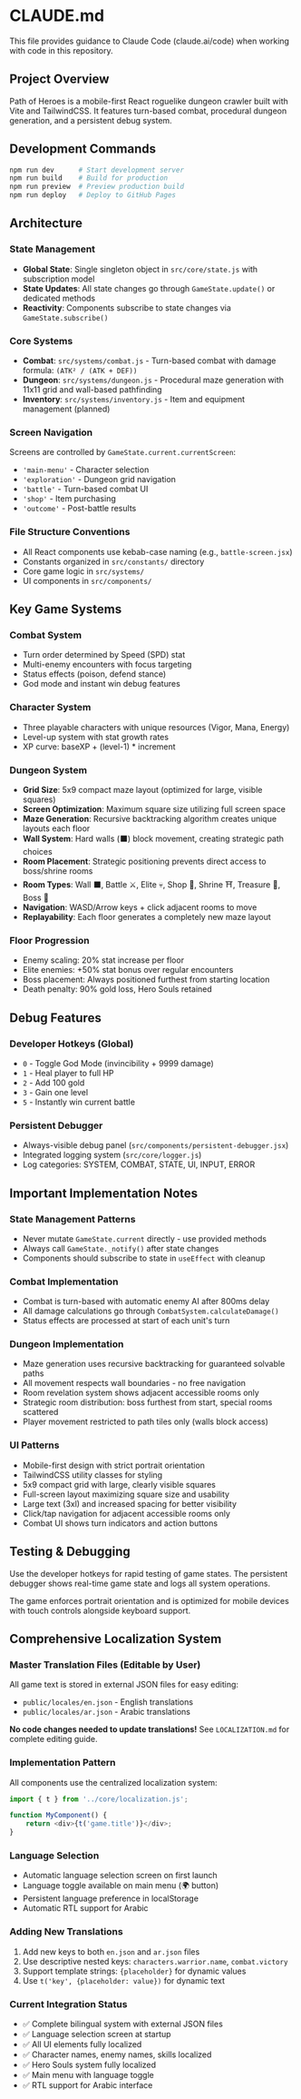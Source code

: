 # CLAUDE.md

This file provides guidance to Claude Code (claude.ai/code) when working with code in this repository.

## Project Overview

Path of Heroes is a mobile-first React roguelike dungeon crawler built with Vite and TailwindCSS. It features turn-based combat, procedural dungeon generation, and a persistent debug system.

## Development Commands

```bash
npm run dev      # Start development server
npm run build    # Build for production
npm run preview  # Preview production build
npm run deploy   # Deploy to GitHub Pages
```

## Architecture

### State Management
- **Global State**: Single singleton object in `src/core/state.js` with subscription model
- **State Updates**: All state changes go through `GameState.update()` or dedicated methods
- **Reactivity**: Components subscribe to state changes via `GameState.subscribe()`

### Core Systems
- **Combat**: `src/systems/combat.js` - Turn-based combat with damage formula: `(ATK² / (ATK + DEF))`
- **Dungeon**: `src/systems/dungeon.js` - Procedural maze generation with 11x11 grid and wall-based pathfinding
- **Inventory**: `src/systems/inventory.js` - Item and equipment management (planned)

### Screen Navigation
Screens are controlled by `GameState.current.currentScreen`:
- `'main-menu'` - Character selection
- `'exploration'` - Dungeon grid navigation
- `'battle'` - Turn-based combat UI
- `'shop'` - Item purchasing
- `'outcome'` - Post-battle results

### File Structure Conventions
- All React components use kebab-case naming (e.g., `battle-screen.jsx`)
- Constants organized in `src/constants/` directory
- Core game logic in `src/systems/`
- UI components in `src/components/`

## Key Game Systems

### Combat System
- Turn order determined by Speed (SPD) stat
- Multi-enemy encounters with focus targeting
- Status effects (poison, defend stance)
- God mode and instant win debug features

### Character System
- Three playable characters with unique resources (Vigor, Mana, Energy)  
- Level-up system with stat growth rates
- XP curve: baseXP + (level-1) * increment

### Dungeon System
- **Grid Size**: 5x9 compact maze layout (optimized for large, visible squares)
- **Screen Optimization**: Maximum square size utilizing full screen space
- **Maze Generation**: Recursive backtracking algorithm creates unique layouts each floor
- **Wall System**: Hard walls (⬛) block movement, creating strategic path choices
- **Room Placement**: Strategic positioning prevents direct access to boss/shrine rooms
- **Room Types**: Wall ⬛, Battle ⚔️, Elite 💀, Shop 🏪, Shrine ⛩️, Treasure 💎, Boss 👹
- **Navigation**: WASD/Arrow keys + click adjacent rooms to move
- **Replayability**: Each floor generates a completely new maze layout

### Floor Progression
- Enemy scaling: 20% stat increase per floor
- Elite enemies: +50% stat bonus over regular encounters
- Boss placement: Always positioned furthest from starting location
- Death penalty: 90% gold loss, Hero Souls retained

## Debug Features

### Developer Hotkeys (Global)
- `0` - Toggle God Mode (invincibility + 9999 damage)
- `1` - Heal player to full HP
- `2` - Add 100 gold  
- `3` - Gain one level
- `5` - Instantly win current battle

### Persistent Debugger
- Always-visible debug panel (`src/components/persistent-debugger.jsx`)
- Integrated logging system (`src/core/logger.js`)
- Log categories: SYSTEM, COMBAT, STATE, UI, INPUT, ERROR

## Important Implementation Notes

### State Management Patterns
- Never mutate `GameState.current` directly - use provided methods
- Always call `GameState._notify()` after state changes
- Components should subscribe to state in `useEffect` with cleanup

### Combat Implementation
- Combat is turn-based with automatic enemy AI after 800ms delay
- All damage calculations go through `CombatSystem.calculateDamage()`
- Status effects are processed at start of each unit's turn

### Dungeon Implementation
- Maze generation uses recursive backtracking for guaranteed solvable paths
- All movement respects wall boundaries - no free navigation
- Room revelation system shows adjacent accessible rooms only
- Strategic room distribution: boss furthest from start, special rooms scattered
- Player movement restricted to path tiles only (walls block access)

### UI Patterns  
- Mobile-first design with strict portrait orientation
- TailwindCSS utility classes for styling
- 5x9 compact grid with large, clearly visible squares
- Full-screen layout maximizing square size and usability
- Large text (3xl) and increased spacing for better visibility
- Click/tap navigation for adjacent accessible rooms only
- Combat UI shows turn indicators and action buttons

## Testing & Debugging

Use the developer hotkeys for rapid testing of game states. The persistent debugger shows real-time game state and logs all system operations.

The game enforces portrait orientation and is optimized for mobile devices with touch controls alongside keyboard support.

## Comprehensive Localization System

### Master Translation Files (Editable by User)
All game text is stored in external JSON files for easy editing:
- `public/locales/en.json` - English translations
- `public/locales/ar.json` - Arabic translations

**No code changes needed to update translations!** See `LOCALIZATION.md` for complete editing guide.

### Implementation Pattern
All components use the centralized localization system:

```javascript
import { t } from '../core/localization.js';

function MyComponent() {
    return <div>{t('game.title')}</div>;
}
```

### Language Selection
- Automatic language selection screen on first launch
- Language toggle available on main menu (🌍 button)
- Persistent language preference in localStorage
- Automatic RTL support for Arabic

### Adding New Translations
1. Add new keys to both `en.json` and `ar.json` files
2. Use descriptive nested keys: `characters.warrior.name`, `combat.victory`
3. Support template strings: `{placeholder}` for dynamic values
4. Use `t('key', {placeholder: value})` for dynamic text

### Current Integration Status
- ✅ Complete bilingual system with external JSON files
- ✅ Language selection screen at startup
- ✅ All UI elements fully localized
- ✅ Character names, enemy names, skills localized
- ✅ Hero Souls system fully localized
- ✅ Main menu with language toggle
- ✅ RTL support for Arabic interface